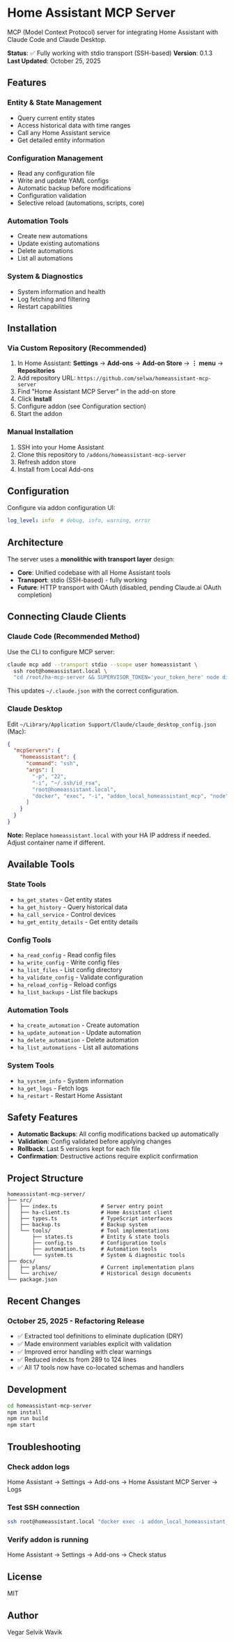 # Home Assistant MCP Server

MCP (Model Context Protocol) server for integrating Home Assistant with Claude Code and Claude Desktop.

**Status**: ✅ Fully working with stdio transport (SSH-based)
**Version**: 0.1.3
**Last Updated**: October 25, 2025

## Features

### Entity & State Management
- Query current entity states
- Access historical data with time ranges
- Call any Home Assistant service
- Get detailed entity information

### Configuration Management
- Read any configuration file
- Write and update YAML configs
- Automatic backup before modifications
- Configuration validation
- Selective reload (automations, scripts, core)

### Automation Tools
- Create new automations
- Update existing automations
- Delete automations
- List all automations

### System & Diagnostics
- System information and health
- Log fetching and filtering
- Restart capabilities

## Installation

### Via Custom Repository (Recommended)

1. In Home Assistant: **Settings** → **Add-ons** → **Add-on Store** → **⋮ menu** → **Repositories**
2. Add repository URL: `https://github.com/selwa/homeassistant-mcp-server`
3. Find "Home Assistant MCP Server" in the add-on store
4. Click **Install**
5. Configure addon (see Configuration section)
6. Start the addon

### Manual Installation

1. SSH into your Home Assistant
2. Clone this repository to `/addons/homeassistant-mcp-server`
3. Refresh addon store
4. Install from Local Add-ons

## Configuration

Configure via addon configuration UI:

```yaml
log_level: info  # debug, info, warning, error
```

## Architecture

The server uses a **monolithic with transport layer** design:
- **Core**: Unified codebase with all Home Assistant tools
- **Transport**: stdio (SSH-based) - fully working
- **Future**: HTTP transport with OAuth (disabled, pending Claude.ai OAuth completion)

## Connecting Claude Clients

### Claude Code (Recommended Method)

Use the CLI to configure MCP server:

```bash
claude mcp add --transport stdio --scope user homeassistant \
  ssh root@homeassistant.local \
  "cd /root/ha-mcp-server && SUPERVISOR_TOKEN='your_token_here' node dist/index.js"
```

This updates `~/.claude.json` with the correct configuration.

### Claude Desktop

Edit `~/Library/Application Support/Claude/claude_desktop_config.json` (Mac):

```json
{
  "mcpServers": {
    "homeassistant": {
      "command": "ssh",
      "args": [
        "-p", "22",
        "-i", "~/.ssh/id_rsa",
        "root@homeassistant.local",
        "docker", "exec", "-i", "addon_local_homeassistant_mcp", "node", "/app/dist/index.js"
      ]
    }
  }
}
```

**Note:** Replace `homeassistant.local` with your HA IP address if needed. Adjust container name if different.

## Available Tools

### State Tools
- `ha_get_states` - Get entity states
- `ha_get_history` - Query historical data
- `ha_call_service` - Control devices
- `ha_get_entity_details` - Get entity details

### Config Tools
- `ha_read_config` - Read config files
- `ha_write_config` - Write config files
- `ha_list_files` - List config directory
- `ha_validate_config` - Validate configuration
- `ha_reload_config` - Reload configs
- `ha_list_backups` - List file backups

### Automation Tools
- `ha_create_automation` - Create automation
- `ha_update_automation` - Update automation
- `ha_delete_automation` - Delete automation
- `ha_list_automations` - List all automations

### System Tools
- `ha_system_info` - System information
- `ha_get_logs` - Fetch logs
- `ha_restart` - Restart Home Assistant

## Safety Features

- **Automatic Backups**: All config modifications backed up automatically
- **Validation**: Config validated before applying changes
- **Rollback**: Last 5 versions kept for each file
- **Confirmation**: Destructive actions require explicit confirmation

## Project Structure

```
homeassistant-mcp-server/
├── src/
│   ├── index.ts              # Server entry point
│   ├── ha-client.ts          # Home Assistant client
│   ├── types.ts              # TypeScript interfaces
│   ├── backup.ts             # Backup system
│   └── tools/                # Tool implementations
│       ├── states.ts         # Entity & state tools
│       ├── config.ts         # Configuration tools
│       ├── automation.ts     # Automation tools
│       └── system.ts         # System & diagnostic tools
├── docs/
│   ├── plans/                # Current implementation plans
│   └── archive/              # Historical design documents
└── package.json
```

## Recent Changes

### October 25, 2025 - Refactoring Release
- ✅ Extracted tool definitions to eliminate duplication (DRY)
- ✅ Made environment variables explicit with validation
- ✅ Improved error handling with clear warnings
- ✅ Reduced index.ts from 289 to 124 lines
- ✅ All 17 tools now have co-located schemas and handlers

## Development

```bash
cd homeassistant-mcp-server
npm install
npm run build
npm start
```

## Troubleshooting

### Check addon logs
Home Assistant → Settings → Add-ons → Home Assistant MCP Server → Logs

### Test SSH connection
```bash
ssh root@homeassistant.local "docker exec -i addon_local_homeassistant_mcp node /app/dist/index.js"
```

### Verify addon is running
Home Assistant → Settings → Add-ons → Check status

## License

MIT

## Author

Vegar Selvik Wavik
